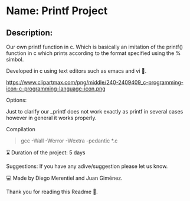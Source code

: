 # Name: Printf Project

## Description:

Our own printf function in c. Which is basically an imitation of the printf() function in c which prints according to the format specified using the % simbol.

Developed in c using text editors such as emacs and vi :eyes:.

https://www.clipartmax.com/png/middle/240-2409409_c-programming-icon-c-programming-language-icon.png

Options:

Just to clarify our _printf does not work exactly as printf in several cases however in general it works properly.

Compilation
>gcc -Wall -Werror -Wextra -pedantic *.c

:hourglass: Duration of the project: 5 days

Suggestions:
If you have any adive/suggestion please let us know.

:computer: Made by Diego Merentiel and Juan Giménez.

Thank you for reading this Readme :eyes:.
